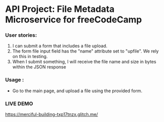 # API Project: File Metadata Microservice for freeCodeCamp

### User stories:

1. I can submit a form that includes a file upload.
2. The form file input field has the "name" attribute set to "upfile". We rely on this in testing.
3. When I submit something, I will receive the file name and size in bytes within the JSON response

### Usage :

- Go to the main page, and upload a file using the provided form.

### LIVE DEMO

https://merciful-building-txp17tnzx.glitch.me/
